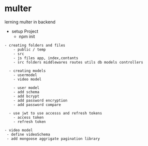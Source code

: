# multer
 lerning multer in backend


   - setup Project
      - npm init

    - creating folders and files
        - public / temp
        - src
        - js files app, index,contants
        - src folders middlewares routes utils db models controllers

      - creating models
        - usermodel
        - video model

        - user model
        - add schema
        - add bcrypt 
        - add password encryption
        - add password compare 

      - use jwt to use accesss and refresh tokens 
        - access token 
        - refresh token 
    
    - video model 
     - define videoSchema 
     - add mongoose aggrigate pagination library 


